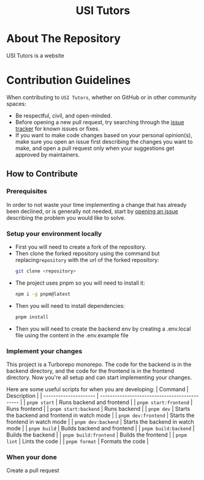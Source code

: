 <div align="center">

# USI Tutors

</div>

# About The Repository
USI Tutors is a website

# Contribution Guidelines

When contributing to `USI Tutors`, whether on GitHub or in other community spaces:

- Be respectful, civil, and open-minded.
- Before opening a new pull request, try searching through the [issue tracker](https://github.com/TrimNCut/USITutors/issues) for known issues or fixes.
- If you want to make code changes based on your personal opinion(s), make sure you open an issue first describing the changes you want to make, and open a pull request only when your suggestions get approved by maintainers.

## How to Contribute

### Prerequisites

In order to not waste your time implementing a change that has already been declined, or is generally not needed, start by [opening an issue](https://github.com/TrimNCut/USITutors/issues/new/choose) describing the problem you would like to solve.

### Setup your environment locally
- First you will need to create a fork of the repository.
- Then clone the forked repository using the command but replacing`repository` with the url of the forked repository:
  ```bash
  git clone <repository>
  ```
- The project uses pnpm so you will need to install it:
  ```bash
  npm i -g pnpm@latest
  ```
- Then you will need to install dependencies:
  ```bash
  pnpm install
  ```
- Then you will need to create the backend env by creating a .env.local file using the content in the .env.example file

### Implement your changes
This project is a Turborepo monorepo. The code for the backend is in the backend directory, and the code for the frontend is in the frontend directory. Now you're all setup and can start implementing your changes.

Here are some useful scripts for when you are developing:
| Command               | Description                                   |
| --------------------- | --------------------------------------------- |
| `pnpm start`          | Runs backend and frontend                     |
| `pnpm start:frontend` | Runs frontend                                 |
| `pnpm start:backend`  | Runs backend                                  |
| `pnpm dev`            | Starts the backend and frontend in watch mode |
| `pnpm dev:frontend`   | Starts the frontend in watch mode             |
| `pnpm dev:backend`    | Starts the backend in watch mode              |
| `pnpm build`          | Builds backend and frontend                   |
| `pnpm build:backend`  | Builds the backend                            |
| `pnpm build:frontend` | Builds the frontend                           |
| `pnpm lint`           | Lints the code                                |
| `pnpm format`         | Formats the code                              |

### When your done
Create a pull request
